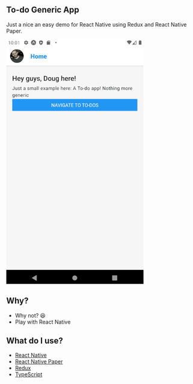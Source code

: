 ## To-do Generic App

Just a nice an easy demo for React Native using Redux and React Native Paper.

![Demo](/doc/example-app.gif)

## Why?

- Why not? 😆
- Play with React Native

## What do I use?

- [React Native](https://reactnative.dev/)
- [React Native Paper](https://callstack.github.io/react-native-paper/)
- [Redux](https://redux.js.org/)
- [TypeScript](https://www.typescriptlang.org/)
